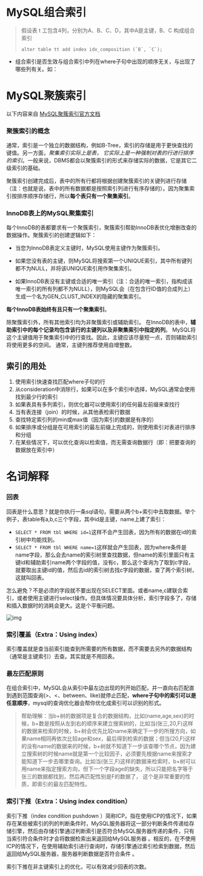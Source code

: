 

# MySQL组合索引

>  假设表 t 工包含4列，分别为A、B、C、D，其中A是主键，B、C 构成组合索引
>
> ```alter table tt add index idx_composition (`B`, `C`);```

- 组合索引是否生效与组合索引中列在where子句中出现的顺序无关，与出现了哪些列有关。如：

# MySQL聚簇索引

以下内容来自 [MySQL聚簇索引官方文档](https://www.mysqltutorial.org/mysql-index/mysql-clustered-index/)

### 聚簇索引的概念

通常，索引是一个独立的数据结构，例如B-Tree，索引的存储是用于更快查找的键值。另一方面，*聚集索引实际上是表， 它实际上是一种强制对表的行进行排序的索引*。一般来说，DBMS都会以聚簇索引的形式来存储实际的数据，它是其它二级索引的基础。

聚簇索引创建完成后，表中的所有行都将根据创建聚簇索引的关键列进行存储（注：也就是说，表中的所有数据都是按照索引列进行有序存储的）。因为聚集索引按排序顺序存储行，所以**每个表只有一个聚集索引**。

### InnoDB表上的MySQL聚集索引

每个InnoDB的表都要求有一个聚簇索引，聚簇索引帮助InnoDB表优化增删改查的数据操作。聚簇索引的创建逻辑如下：

- 当您为InnoDB表定义主键时，MySQL使用主键作为聚簇索引。

- 如果您没有表的主键，则MySQL将搜索第一个UNIQUE索引，其中所有键列都不为NULL，并将该UNIQUE索引用作聚集索引。

- 如果InnoDB表没有主键或合适的唯一索引（注：合适的唯一索引，指构成该唯一索引的所有列都不为NULL），则MySQL会（在包含行ID值的合成列上）生成一个名为GEN_CLUST_INDEX的隐藏的聚集索引。

**每个InnoDB表始终有且只有一个聚集索引**。

除聚簇索引外，所有其他索引均为非聚簇索引或辅助索引。 在InnoDB的表中，**辅助索引中的每个记录均包含该行的主键列以及非聚集索引中指定的列**。 MySQL将这个主键值用于聚集索引中的行查找。因此，主键应该尽量短一点，否则辅助索引将使用更多的空间。 通常，主键列推荐使用自增整数。

## 索引的用处
1. 使用索引快速查找匹配where子句的行
2. 从consideration中消除行，如果可以在多个索引中选择，MySQL通常会使用找到最少行的索引
3. 如果表具有多列索引，则优化器可以使用索引的任何最左前缀来查找行
4. 当有表连接（join）的时候，从其他表检索行数据
5. 查找特定索引列的min或max值（因为索引的数据是有序的）
6. 如果排序或分组是在可用索引的最左前缀上完成的，则使用索引对表进行排序和分组
7. 在某些情况下，可以优化查询以检索值，而无需查询数据行（即：把要查询的数据放在索引中）

# 名词解释

### 回表

回表是什么意思？就是你执行一条sql语句，需要从两个b+索引中去取数据。举个例子，表table有a,b,c三个字段，其中id是主键，name上建了索引：

- `SELECT * FROM tbl WHERE id=1`这样不会产生回表，因为所有的数据在id的索引树中均能找到。
- `SELECT * FROM tbl WHERE name=1`这样就会产生回表，因为where条件是name字段，那么会去name的索引树里查找数据，但name的索引里面只有主键id和辅助索引name两个字段的值，没有c，那么这个查询为了取到c字段，就要取出主键id的值，然后去id的索引树去找c字段的数据，查了两个索引树，这就叫回表。

怎么避免？不是必须的字段就不要出现在SELECT里面。或者name,c建联合索引，或者使用主键进行select操作。但具体情况要具体分析，索引字段多了，存储和插入数据时的消耗会更大。这是个平衡问题。

![img](https://img-blog.csdnimg.cn/20190710211159462.png)

### 索引覆盖（Extra：Using index）

索引覆盖就是查当前索引能查到所需要的所有数据，而不需要去另外的数据结构（通常是主键索引）去查。其实就是不用回表。

### 最左匹配原则

在组合索引中，MySQL会从索引中最左边出现的列开始匹配，并一直向右匹配直到遇到范围查询(>、<、between、like)就停止匹配，**where子句中的索引可以是任意顺序**，mysql的查询优化器会帮你优化成索引可以识别的形式。

> 帮助理解：当b+树的数据项是复合的数据结构，比如(name,age,sex)的时候，b+数是按照从左到右的顺序来建立搜索树的，比如当(张三,20,F)这样的数据来检索的时候，b+树会优先比较name来确定下一步的所搜方向，如果name相同再依次比较age和sex，最后得到检索的数据；但当(20,F)这样的没有name的数据来的时候，b+树就不知道下一步该查哪个节点，因为建立搜索树的时候name就是第一个比较因子，必须要先根据name来搜索才能知道下一步去哪里查询。比如当(张三,F)这样的数据来检索时，b+树可以用name来指定搜索方向，但下一个字段age的缺失，所以只能把名字等于张三的数据都找到，然后再匹配性别是F的数据了， 这个是非常重要的性质，即索引的最左匹配特性。

### 索引下推（Extra：Using index condition）

索引下推（index condition pushdown ）简称ICP。指在使用ICP的情况下，如果存在某些被索引的列的判断条件时，MySQL服务器将这一部分判断条件传递给存储引擎，然后由存储引擎通过判断索引是否符合MySQL服务器传递的条件，只有当索引符合条件时才会将数据检索出来返回给MySQL服务器 。相反的，在不使用ICP的情况下，在使用辅助索引进行查询时，存储引擎通过索引检索到数据，然后返回给MySQL服务器，服务器判断数据是否符合条件 。

索引下推在非主键索引上的优化，可以有效减少回表的次数。